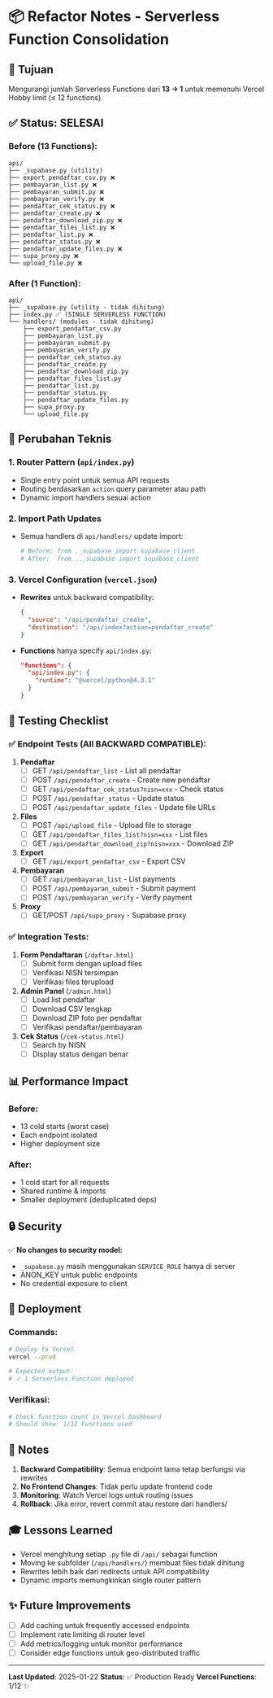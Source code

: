 # 📦 Refactor Notes - Serverless Function Consolidation

## 🎯 Tujuan
Mengurangi jumlah Serverless Functions dari **13 → 1** untuk memenuhi Vercel Hobby limit (≤ 12 functions).

## ✅ Status: SELESAI

### Before (13 Functions):
```
api/
├── _supabase.py (utility)
├── export_pendaftar_csv.py ❌
├── pembayaran_list.py ❌
├── pembayaran_submit.py ❌
├── pembayaran_verify.py ❌
├── pendaftar_cek_status.py ❌
├── pendaftar_create.py ❌
├── pendaftar_download_zip.py ❌
├── pendaftar_files_list.py ❌
├── pendaftar_list.py ❌
├── pendaftar_status.py ❌
├── pendaftar_update_files.py ❌
├── supa_proxy.py ❌
└── upload_file.py ❌
```

### After (1 Function):
```
api/
├── _supabase.py (utility - tidak dihitung)
├── index.py ✅ (SINGLE SERVERLESS FUNCTION)
└── handlers/ (modules - tidak dihitung)
    ├── export_pendaftar_csv.py
    ├── pembayaran_list.py
    ├── pembayaran_submit.py
    ├── pembayaran_verify.py
    ├── pendaftar_cek_status.py
    ├── pendaftar_create.py
    ├── pendaftar_download_zip.py
    ├── pendaftar_files_list.py
    ├── pendaftar_list.py
    ├── pendaftar_status.py
    ├── pendaftar_update_files.py
    ├── supa_proxy.py
    └── upload_file.py
```

## 🔧 Perubahan Teknis

### 1. Router Pattern (`api/index.py`)
- Single entry point untuk semua API requests
- Routing berdasarkan `action` query parameter atau path
- Dynamic import handlers sesuai action

### 2. Import Path Updates
- Semua handlers di `api/handlers/` update import:
  ```python
  # Before: from ._supabase import supabase_client
  # After:  from .._supabase import supabase_client
  ```

### 3. Vercel Configuration (`vercel.json`)
- **Rewrites** untuk backward compatibility:
  ```json
  {
    "source": "/api/pendaftar_create",
    "destination": "/api/index?action=pendaftar_create"
  }
  ```
- **Functions** hanya specify `api/index.py`:
  ```json
  "functions": {
    "api/index.py": {
      "runtime": "@vercel/python@4.3.1"
    }
  }
  ```

## 🧪 Testing Checklist

### ✅ Endpoint Tests (All BACKWARD COMPATIBLE):

1. **Pendaftar**
   - [ ] GET `/api/pendaftar_list` - List all pendaftar
   - [ ] POST `/api/pendaftar_create` - Create new pendaftar
   - [ ] GET `/api/pendaftar_cek_status?nisn=xxx` - Check status
   - [ ] POST `/api/pendaftar_status` - Update status
   - [ ] POST `/api/pendaftar_update_files` - Update file URLs

2. **Files**
   - [ ] POST `/api/upload_file` - Upload file to storage
   - [ ] GET `/api/pendaftar_files_list?nisn=xxx` - List files
   - [ ] GET `/api/pendaftar_download_zip?nisn=xxx` - Download ZIP

3. **Export**
   - [ ] GET `/api/export_pendaftar_csv` - Export CSV

4. **Pembayaran**
   - [ ] GET `/api/pembayaran_list` - List payments
   - [ ] POST `/api/pembayaran_submit` - Submit payment
   - [ ] POST `/api/pembayaran_verify` - Verify payment

5. **Proxy**
   - [ ] GET/POST `/api/supa_proxy` - Supabase proxy

### ✅ Integration Tests:

1. **Form Pendaftaran** (`/daftar.html`)
   - [ ] Submit form dengan upload files
   - [ ] Verifikasi NISN tersimpan
   - [ ] Verifikasi files terupload

2. **Admin Panel** (`/admin.html`)
   - [ ] Load list pendaftar
   - [ ] Download CSV lengkap
   - [ ] Download ZIP foto per pendaftar
   - [ ] Verifikasi pendaftar/pembayaran

3. **Cek Status** (`/cek-status.html`)
   - [ ] Search by NISN
   - [ ] Display status dengan benar

## 📊 Performance Impact

### Before:
- 13 cold starts (worst case)
- Each endpoint isolated
- Higher deployment size

### After:
- 1 cold start for all requests
- Shared runtime & imports
- Smaller deployment (deduplicated deps)

## 🔒 Security

✅ **No changes to security model:**
- `_supabase.py` masih menggunakan `SERVICE_ROLE` hanya di server
- ANON_KEY untuk public endpoints
- No credential exposure to client

## 🚀 Deployment

### Commands:
```bash
# Deploy to Vercel
vercel --prod

# Expected output:
# ✓ 1 Serverless Function deployed
```

### Verifikasi:
```bash
# Check function count in Vercel Dashboard
# Should show: 1/12 Functions used
```

## 📝 Notes

1. **Backward Compatibility**: Semua endpoint lama tetap berfungsi via rewrites
2. **No Frontend Changes**: Tidak perlu update frontend code
3. **Monitoring**: Watch Vercel logs untuk routing issues
4. **Rollback**: Jika error, revert commit atau restore dari handlers/

## 🎓 Lessons Learned

- Vercel menghitung setiap `.py` file di `/api/` sebagai function
- Moving ke subfolder (`/api/handlers/`) membuat files tidak dihitung
- Rewrites lebih baik dari redirects untuk API compatibility
- Dynamic imports memungkinkan single router pattern

## ✨ Future Improvements

- [ ] Add caching untuk frequently accessed endpoints
- [ ] Implement rate limiting di router level
- [ ] Add metrics/logging untuk monitor performance
- [ ] Consider edge functions untuk geo-distributed traffic

---

**Last Updated**: 2025-01-22
**Status**: ✅ Production Ready
**Vercel Functions**: 1/12 ✨

